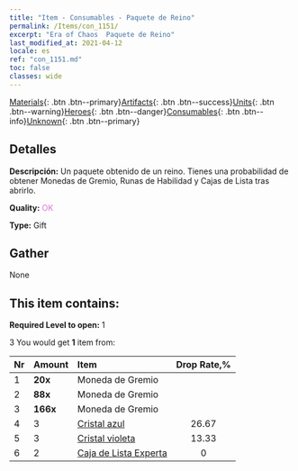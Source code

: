 ```yaml
---
title: "Item - Consumables - Paquete de Reino"
permalink: /Items/con_1151/
excerpt: "Era of Chaos  Paquete de Reino"
last_modified_at: 2021-04-12
locale: es
ref: "con_1151.md"
toc: false
classes: wide
---
```

 [Materials](/es/Items/){: .btn .btn--primary}[Artifacts](/es/Items/Artifacts/){: .btn .btn--success}[Units](/es/Items/Units/){: .btn .btn--warning}[Heroes](/es/Items/Heroes/){: .btn .btn--danger}[Consumables](/es/Items/Consumables/){: .btn .btn--info}[Unknown](/es/Items/Unknown/){: .btn .btn--primary}

## Detalles
 **Descripción:** Un paquete obtenido de un reino. Tienes una probabilidad de obtener Monedas de Gremio, Runas de Habilidad y Cajas de Lista tras abrirlo.

 **Quality:** <span style="color: #DA70D6">OK</span>

 **Type:** Gift

## Gather

  None

## This item contains:

 **Required Level to open:** 1

 3 You would get **1** item  from:

  | Nr | Amount |     Item    | Drop Rate,% |
  |:---|:-------|:------------|:---------:|
  | 1 |  **20x** | Moneda de Gremio |  | 26.67 | 
  | 2 |  **88x** | Moneda de Gremio |  | 20 | 
  | 3 |  **166x** | Moneda de Gremio |  | 13.33 | 
  | 4 | 3 | [Cristal azul](/es/Items/con_716/) | 26.67 | 
  | 5 | 3 | [Cristal violeta](/es/Items/con_720/) | 13.33 | 
  | 6 | 2 | [Caja de Lista Experta](/es/Items/con_776/) | 0 | 
